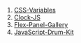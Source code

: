 
1. [CSS-Variables](https://shmikki.github.io/Small-Task-JS/CSS-Variables/)
2. [Clock-JS](https://shmikki.github.io/Small-Task-JS/Clock-JS/)
3. [Flex-Panel-Gallery](https://shmikki.github.io/Small-Task-JS/Flex-Panel-Gallery/)
4. [JavaScript-Drum-Kit](https://shmikki.github.io/Small-Task-JS/JavaScript-Drum-Kit/)
